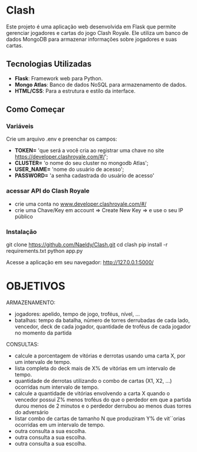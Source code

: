 # Clash

Este projeto é uma aplicação web desenvolvida em Flask que permite gerenciar jogadores e cartas do jogo Clash Royale. 
Ele utiliza um banco de dados MongoDB para armazenar informações sobre jogadores e suas cartas.


## Tecnologias Utilizadas

- **Flask**: Framework web para Python.
- **Mongo Atlas**: Banco de dados NoSQL para armazenamento de dados.
- **HTML/CSS**: Para a estrutura e estilo da interface.

## Como Começar

### Variáveis
Crie um arquivo .env e preenchar os campos:
* **TOKEN=** 'que será a você cria ao registrar uma chave no site https://developer.clashroyale.com/#/';
* **CLUSTER=** 'o nome do seu cluster no mongodb Atlas';
* **USER_NAME=** 'nome do usuário de acesso';
* **PASSWORD=** 'a senha cadastrada do usuário de acesso'

### acessar API do Clash Royale
- crie uma conta no www.developer.clashroyale.com/#/
- crie uma Chave/Key em account => Create New Key => e use o seu IP público

### Instalação
git clone https://github.com/Naeldy/Clash.git
cd clash
pip install -r requirements.txt
python app.py

Acesse a aplicação em seu navegador: http://127.0.0.1:5000/




# OBJETIVOS

ARMAZENAMENTO:
- jogadores: apelido, tempo de jogo, troféus, nível, ...
- batalhas: tempo da batalha, número de torres derrubadas de cada lado, vencedor, deck de cada jogador, quantidade de troféus de cada jogador no momento da partida

CONSULTAS:
- calcule a porcentagem de vitórias e derrotas usando uma carta X, por um intervalo de tempo.
- lista completa do deck mais de X% de vitórias em um intervalo de tempo.
- quantidade de derrotas utilizando o combo de cartas (X1, X2, ...) ocorridas num intervalo de tempo.
- calcule a quantidade de vitórias envolvendo a carta X quando o vencedor possui Z% menos troféus do que o perdedor em que a partida durou menos de 2 minutos e o perdedor derrubou ao menos duas torres do adversário
- listar combo de cartas de tamanho N que produziram Y% de vit´´orias ocorridas em um intervalo de tempo.
- outra consulta a sua escolha.
- outra consulta a sua escolha.
- outra consulta a sua escolha.


